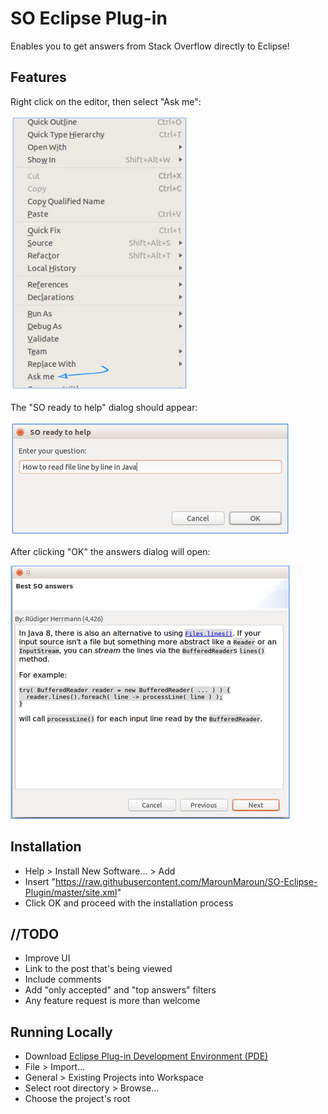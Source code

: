 # SO Eclipse Plug-in

Enables you to get answers from Stack Overflow directly to Eclipse!

## Features

Right click on the editor, then select "Ask me":

![Ask me](/images/ask_me.png)

The "SO ready to help" dialog should appear:

![SO ready to help](/images/how_to.png)

After clicking "OK" the answers dialog will open:

![Answers dialog](/images/answers.png)

## Installation

* Help > Install New Software... > Add
* Insert "https://raw.githubusercontent.com/MarounMaroun/SO-Eclipse-Plugin/master/site.xml"
* Click OK and proceed with the installation process

## //TODO

* Improve UI
* Link to the post that's being viewed
* Include comments
* Add "only accepted" and "top answers" filters
* Any feature request is more than welcome

## Running Locally

* Download [Eclipse Plug-in Development Environment (PDE)](http://www.eclipse.org/pde/)
* File > Import...
* General > Existing Projects into Workspace
* Select root directory > Browse...
* Choose the project's root
